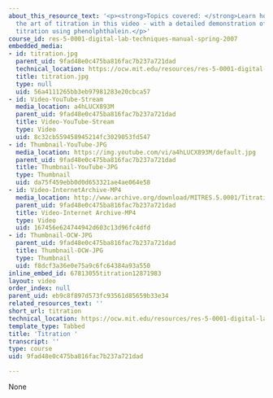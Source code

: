 ```yaml
---
about_this_resource_text: '<p><strong>Topics covered: </strong>Learn how to master
  the art of titration in this video - with a detailed demonstration of an acid/base
  titration using phenolphthalein.</p>'
course_id: res-5-0001-digital-lab-techniques-manual-spring-2007
embedded_media:
- id: titration.jpg
  parent_uid: 9fad48e0c475ba816fac7b237a721dad
  technical_location: https://ocw.mit.edu/resources/res-5-0001-digital-lab-techniques-manual-spring-2007/videos/titration/titration.jpg
  title: titration.jpg
  type: null
  uid: 56a4111265bb3eb97981283e20cbca57
- id: Video-YouTube-Stream
  media_location: a4hLUCX893M
  parent_uid: 9fad48e0c475ba816fac7b237a721dad
  title: Video-YouTube-Stream
  type: Video
  uid: 8c32cb559458945214fc3029053fd547
- id: Thumbnail-YouTube-JPG
  media_location: https://img.youtube.com/vi/a4hLUCX893M/default.jpg
  parent_uid: 9fad48e0c475ba816fac7b237a721dad
  title: Thumbnail-YouTube-JPG
  type: Thumbnail
  uid: da75f459ebb0d0d653321ae4ae064e58
- id: Video-InternetArchive-MP4
  media_location: http://www.archive.org/download/MITRES.5.0001/Titration_MitDigitalLabTechniquesManual.mp4
  parent_uid: 9fad48e0c475ba816fac7b237a721dad
  title: Video-Internet Archive-MP4
  type: Video
  uid: 167456e624744942d603c13d96fc4dfd
- id: Thumbnail-OCW-JPG
  parent_uid: 9fad48e0c475ba816fac7b237a721dad
  title: Thumbnail-OCW-JPG
  type: Thumbnail
  uid: f8dcf3a36e0e75a9c6fc64384a93a550
inline_embed_id: 67813055titration12871983
layout: video
order_index: null
parent_uid: eb9c8f897d573fc93561d85659b33e34
related_resources_text: ''
short_url: titration
technical_location: https://ocw.mit.edu/resources/res-5-0001-digital-lab-techniques-manual-spring-2007/videos/titration
template_type: Tabbed
title: 'Titration '
transcript: ''
type: course
uid: 9fad48e0c475ba816fac7b237a721dad

---
```

None